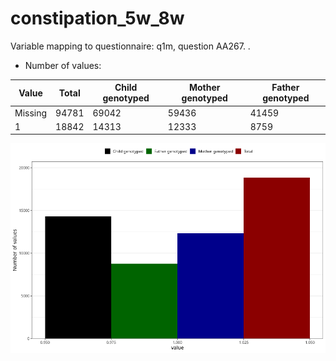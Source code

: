 # constipation_5w_8w
Variable mapping to questionnaire: q1m, question AA267.
.
- Number of values:

| Value | Total | Child genotyped | Mother genotyped | Father genotyped |
| ----- | ----- | --------------- | ---------------- | ---------------- |
| Missing | 94781 | 69042 | 59436 | 41459 |
| 1 | 18842 | 14313 | 12333 |8759 |



![](constipation_5w_8w_n.png)



